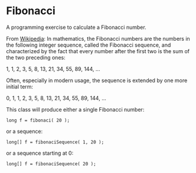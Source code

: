 # Fibonacci

A programming exercise to calculate a Fibonacci number.

From [Wikipedia](https://en.wikipedia.org/wiki/Fibonacci_number):
In mathematics, the Fibonacci numbers are the numbers in the following integer sequence, called the Fibonacci sequence, and characterized by the fact that every number after the first two is the sum of the two preceding ones:

1, 1, 2, 3, 5, 8, 13, 21, 34, 55, 89, 144, ...

Often, especially in modern usage, the sequence is extended by one more initial term:

0, 1, 1, 2, 3, 5, 8, 13, 21, 34, 55, 89, 144, ...

This class will produce either a single Fibonacci number:

	long f = fibonaci( 20 );

or a sequence:

	long[] f = fibonaciSequence( 1, 20 );

or a sequence starting at 0:

	long[] f = fibonaciSequence( 20 );


